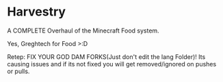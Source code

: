 Harvestry
========================================================================================================================

A COMPLETE Overhaul of the Minecraft Food system.

Yes, Greghtech for Food >:D

Retep:
FIX YOUR GOD DAM FORKS(Just don't edit the lang Folder)! Its causing issues and if its not fixed you will get removed/ignored on pushes or pulls.
